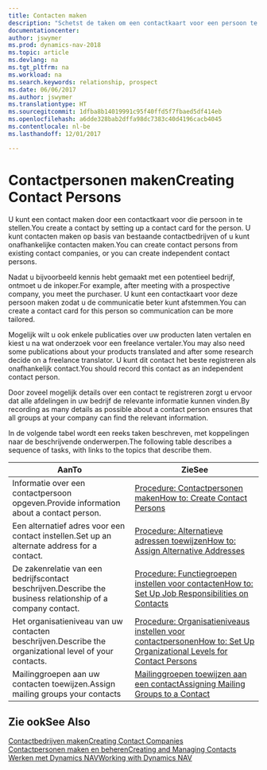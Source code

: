 ```yaml
---
title: Contacten maken
description: "Schetst de taken om een contactkaart voor een persoon te maken, bijvoorbeeld een prospect of leverancier, om de relatie te helpen definiëren en communicatie af te stemmen."
documentationcenter: 
author: jswymer
ms.prod: dynamics-nav-2018
ms.topic: article
ms.devlang: na
ms.tgt_pltfrm: na
ms.workload: na
ms.search.keywords: relationship, prospect
ms.date: 06/06/2017
ms.author: jswymer
ms.translationtype: HT
ms.sourcegitcommit: 1dfba8b14019991c95f40ffd5f7fbaed5df414eb
ms.openlocfilehash: a6dde328bab2dffa98dc7383c40d4196cacb4045
ms.contentlocale: nl-be
ms.lasthandoff: 12/01/2017

---
```

# <a name="creating-contact-persons"></a><span data-ttu-id="5762c-103">Contactpersonen maken</span><span class="sxs-lookup"><span data-stu-id="5762c-103">Creating Contact Persons</span></span>
<span data-ttu-id="5762c-104">U kunt een contact maken door een contactkaart voor die persoon in te stellen.</span><span class="sxs-lookup"><span data-stu-id="5762c-104">You create a contact by setting up a contact card for the person.</span></span> <span data-ttu-id="5762c-105">U kunt contacten maken op basis van bestaande contactbedrijven of u kunt onafhankelijke contacten maken.</span><span class="sxs-lookup"><span data-stu-id="5762c-105">You can create contact persons from existing contact companies, or you can create independent contact persons.</span></span>

<span data-ttu-id="5762c-106">Nadat u bijvoorbeeld kennis hebt gemaakt met een potentieel bedrijf, ontmoet u de inkoper.</span><span class="sxs-lookup"><span data-stu-id="5762c-106">For example, after meeting with a prospective company, you meet the purchaser.</span></span> <span data-ttu-id="5762c-107">U kunt een contactkaart voor deze persoon maken zodat u de communicatie beter kunt afstemmen.</span><span class="sxs-lookup"><span data-stu-id="5762c-107">You can create a contact card for this person so communication can be more tailored.</span></span>

<span data-ttu-id="5762c-108">Mogelijk wilt u ook enkele publicaties over uw producten laten vertalen en kiest u na wat onderzoek voor een freelance vertaler.</span><span class="sxs-lookup"><span data-stu-id="5762c-108">You may also need some publications about your products translated and after some research decide on a freelance translator.</span></span> <span data-ttu-id="5762c-109">U kunt dit contact het beste registreren als onafhankelijk contact.</span><span class="sxs-lookup"><span data-stu-id="5762c-109">You should record this contact as an independent contact person.</span></span>

<span data-ttu-id="5762c-110">Door zoveel mogelijk details over een contact te registreren zorgt u ervoor dat alle afdelingen in uw bedrijf de relevante informatie kunnen vinden.</span><span class="sxs-lookup"><span data-stu-id="5762c-110">By recording as many details as possible about a contact person ensures that all groups at your company can find the relevant information.</span></span>

<span data-ttu-id="5762c-111">In de volgende tabel wordt een reeks taken beschreven, met koppelingen naar de beschrijvende onderwerpen.</span><span class="sxs-lookup"><span data-stu-id="5762c-111">The following table describes a sequence of tasks, with links to the topics that describe them.</span></span> 

| <span data-ttu-id="5762c-112">Aan</span><span class="sxs-lookup"><span data-stu-id="5762c-112">To</span></span> | <span data-ttu-id="5762c-113">Zie</span><span class="sxs-lookup"><span data-stu-id="5762c-113">See</span></span> |
| --- | --- |
| <span data-ttu-id="5762c-114">Informatie over een contactpersoon opgeven.</span><span class="sxs-lookup"><span data-stu-id="5762c-114">Provide information about a contact person.</span></span> |[<span data-ttu-id="5762c-115">Procedure: Contactpersonen maken</span><span class="sxs-lookup"><span data-stu-id="5762c-115">How to: Create Contact Persons</span></span>](marketing-how-create-contact-persons.md) |
| <span data-ttu-id="5762c-116">Een alternatief adres voor een contact instellen.</span><span class="sxs-lookup"><span data-stu-id="5762c-116">Set up an alternate address for a contact.</span></span> |[<span data-ttu-id="5762c-117">Procedure: Alternatieve adressen toewijzen</span><span class="sxs-lookup"><span data-stu-id="5762c-117">How to: Assign Alternative Addresses</span></span>](marketing-how-assign-alternate-address.md) |
| <span data-ttu-id="5762c-118">De zakenrelatie van een bedrijfscontact beschrijven.</span><span class="sxs-lookup"><span data-stu-id="5762c-118">Describe the business relationship of a company contact.</span></span> |[<span data-ttu-id="5762c-119">Procedure: Functiegroepen instellen voor contacten</span><span class="sxs-lookup"><span data-stu-id="5762c-119">How to: Set Up Job Responsibilities on Contacts</span></span>](marketing-job-responsibilities.md) |
| <span data-ttu-id="5762c-120">Het organisatieniveau van uw contacten beschrijven.</span><span class="sxs-lookup"><span data-stu-id="5762c-120">Describe the organizational level of your contacts.</span></span> |[<span data-ttu-id="5762c-121">Procedure: Organisatieniveaus instellen voor contactpersonen</span><span class="sxs-lookup"><span data-stu-id="5762c-121">How to: Set Up Organizational Levels for Contact Persons</span></span>](marketing-organizational-levels.md) |
| <span data-ttu-id="5762c-122">Mailinggroepen aan uw contacten toewijzen.</span><span class="sxs-lookup"><span data-stu-id="5762c-122">Assign mailing groups your contacts</span></span> |[<span data-ttu-id="5762c-123">Mailinggroepen toewijzen aan een contact</span><span class="sxs-lookup"><span data-stu-id="5762c-123">Assigning Mailing Groups to a Contact</span></span>](marketing-mailing-groups.md) |

## <a name="see-also"></a><span data-ttu-id="5762c-124">Zie ook</span><span class="sxs-lookup"><span data-stu-id="5762c-124">See Also</span></span>
[<span data-ttu-id="5762c-125">Contactbedrijven maken</span><span class="sxs-lookup"><span data-stu-id="5762c-125">Creating Contact Companies</span></span>](marketing-create-contact-companies.md)  
[<span data-ttu-id="5762c-126">Contactpersonen maken en beheren</span><span class="sxs-lookup"><span data-stu-id="5762c-126">Creating and Managing Contacts</span></span>]()  
[<span data-ttu-id="5762c-127">Werken met Dynamics NAV</span><span class="sxs-lookup"><span data-stu-id="5762c-127">Working with Dynamics NAV</span></span>](ui-work-product.md)

